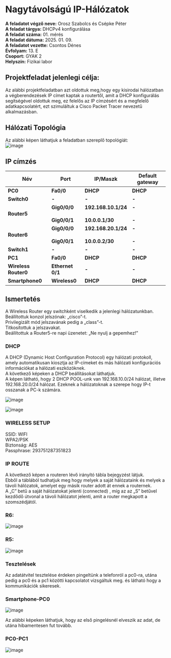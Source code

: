 # Nagytávolságú IP-Hálózatok   
**A feladatot végző neve:** Orosz Szabolcs és Csépke Péter  
**A feladat tárgya:** DHCPv4 konfigurálása  
**A feladat száma:** 01. mérés   
**A feladat dátuma:** 2025. 01. 09.   
**A feladatot vezette:** Csontos Dénes  
**Évfolyam:** 13. E  
**Csoport:** GYAK 2  
**Helyszín:** Fizikai labor  

## Projektfeladat jelenlegi célja:  

Az alábbi projektfeladatban azt oldottuk meg,hogy egy kisirodai hálózatban a végberendezések IP címet kaptak a routertől, amit a DHCP konfigurálás segítségével oldottuk meg, ez felelős az IP címzésért és a megfelelő adatkapcsolatért, ezt szimuláltuk a Cisco Packet Tracer nevezetű alkalmazásban.  

## Hálózati Topológia
  
Az alábbi képen láthatjuk a feladatban szereplő topológiát:  
![image](https://github.com/user-attachments/assets/716f02d5-0442-4d7c-9d10-215abca33d7a)  



## IP címzés  

| **Név** | **Port** | **IP/Maszk** | **Default gateway** |  
| --- | --- | --- | --- |  
| **PC0** | **Fa0/0** | **DHCP** | **DHCP** |  
| **Switch0** | **\-** | **\-** | **\-** |  
| **Router5** | **Gig0/0/0**<br><br>**Gig0/0/1** | **192.168.10.1/24**<br><br>**10.0.0.1/30** | **\-**<br><br>**\-** |  
| **Router6** | **Gig0/0/0**<br><br>**Gig0/0/1** | **192.168.20.1/24**<br><br>**10.0.0.2/30** | **\-**<br><br>**\-** |  
| **Switch1** | **\-** | **\-** | **\-** |  
| **PC1** | **Fa0/0** | **DHCP** | **DHCP** |  
| **Wireless Router0** | **Ethernet 0/1** | **\-** | **\-** |  
| **Smartphone0** | **Wireless0** | **DHCP** | **DHCP** |  

## Ismertetés  
A Wireless Router egy switchként viselkedik a jelenlegi hálózatunkban.  
Beállítottuk konzol jelszónak: „cisco”-t.  
Privilegizált mód jelszavának pedig a „class”-t.  
Titkosítottuk a jelszavakat.  
Beállítottuk a Router5-re napi üzenetet: „Ne nyulj a gepemhez!”  

### DHCP
A DHCP (Dynamic Host Configuration Protocol) egy hálózati protokoll, amely automatikusan kiosztja az IP-címeket és más hálózati konfigurációs információkat a hálózati eszközöknek.  
A következő képeken a DHCP beállításokat láthatjuk.   
A képen látható, hogy 2 DHCP POOL-unk van 192.168.10.0/24 hálózat, illetve 192.168.20.0/24 hálózat. Ezeknek a hálózatoknak a szerepe hogy IP-t osszanak a PC-k számára.  

![image](https://github.com/user-attachments/assets/580bd822-92ff-4c2c-bf88-ca544fa5be42)

![image](https://github.com/user-attachments/assets/ffc252cd-5560-4d86-93e7-14c361d69b9f)

### WIRELESS SETUP 

SSID: WIFI  
WPA2/PSK  
Biztonság: AES  
Passphrase: 293751287351823  

### IP ROUTE

A következő képen a routeren lévő irányító tábla bejegyzést látjuk.  
Ebből a táblából tudhatjuk meg hogy melyek a saját hálózataink és melyek a távoli hálózatok, amelyet egy másik router adott át ennek a routernek.  
A „C” betű a saját hálózatokat jelenti (connected) , míg az az „S” betűvel kezdődő útvonal a távoli hálózatot jelenti, amit a router megkapott a szomszédjától.  

### R6:  
![image](https://github.com/user-attachments/assets/851af274-bcc1-4be9-afac-c8c22db0b625)



### R5:  
![image](https://github.com/user-attachments/assets/636231de-8047-4eea-856f-b08f0d5a418b)


### Tesztelések  

Az adatátvitel tesztelése érdeken pingeltünk a telefonról a pc0-ra, utána pedig a pc0 és a pc1 közötti kapcsolatot vizsgáltuk meg. és látható hogy a kommunikációk sikeresek.  

### Smartphone-PC0 
![image](https://github.com/user-attachments/assets/41fb5f95-fabd-4e18-989c-709c605b8507)


Az alábbi képeken láthatjuk, hogy az első pingelésnél elveszik az adat, de utána hibamentesen fut tovább.  

### PC0-PC1  
![image](https://github.com/user-attachments/assets/849d829a-e462-43c2-b27c-2c72cd85e6db)


